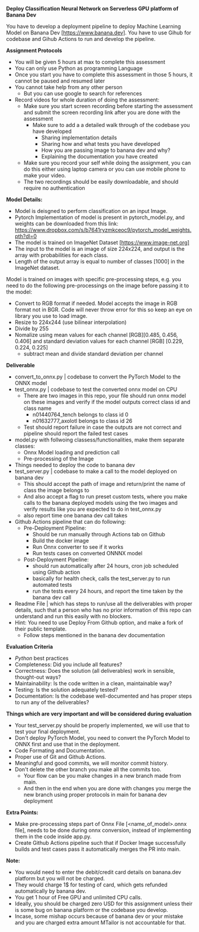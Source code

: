 **Deploy Classification Neural Network on Serverless GPU platform of Banana Dev**


You have to develop a deployment pipeline to deploy Machine Learning Model on Banana Dev [https://www.banana.dev].
You have to use Gihub for codebase and Gihub Actions to run and develop the pipeline.

**Assignment Protocols**
- You will be given 5 hours at max to complete this assessment
- You can only use Python as programming Language
- Once you start you have to complete this assessment in those 5 hours, it cannot be paused and resumed later
- You cannot take help from any other person
    - But you can use google to search for references
- Record videos for whole duration of doing the assessment:
    - Make sure you start screen recording before starting the assessment and submit the screen recording link after you are done with the assessment
        - Make sure to add a a detailed walk through of the codebase you have developed
            - Sharing implementation details
            - Sharing how and what tests you have developed
            - How you are passing image to banana dev and why?
            - Explaining the documentation you have created
    - Make sure you record your self while doing the assignment, you can do this either using laptop camera or you can use mobile phone to make your video.
    - The two recordings should be easily downloadable, and should require no authentication

**Model Details:**
- Model is deisgned to perform classification on an input Image.
- Pytorch Implementation of model is present in pytorch_model.py, and weights can be downloaded from this link: https://www.dropbox.com/s/b7641ryzmkceoc9/pytorch_model_weights.pth?dl=0
- The model is trained on ImageNet Dataset [https://www.image-net.org]
- The input to the model is an image of size 224x224, and output is the array with probabilities for each class.
- Length of the output array is equal to number of classes [1000] in the ImageNet dataset.

Model is trained on images with specific pre-processing steps, e.g. you need to do the following pre-processings on the image before passing it to the model:
- Convert to RGB format if needed. Model accepts the image in RGB format not in BGR. Code will never throw error for this so keep an eye on library you use to load image.
- Resize to 224x244 (use bilinear interpolation)
- Divide by 255
- Nomalize using mean values for each channel [RGB][0.485, 0.456, 0.406] and standard deviation values for each channel [RGB] [0.229, 0.224, 0.225]
    - subtract mean and divide standard deviation per channel

**Deliverable**
- convert_to_onnx.py | codebase to convert the PyTorch Model to the ONNX model
- test_onnx.py | codebase to test the converted onnx model on CPU
    - There are two images in this repo, your file should run onnx model on these images and verify if the model outputs correct class id and class name
        - n01440764_tench belongs to class id 0
        - n01632777_axolotl belongs to class id 26
    - Test should report failure in case the outputs are not correct and pipeline should report the failed test cases    
- model.py with follwoing classess/functionalities, make them separate classes:
    - Onnx Model loading and prediction call
    - Pre-processing of the Image
- Things needed to deploy the code to banana dev
- test_server.py | codebase to make a call to the model deployed on banana dev
    - This should accept the path of image and return/print the name of class the image belongs to
    - And also accept a flag to run preset custom tests, where you make calls to the banana deployed models using the two images and verify results like you are expected to do in test_onnx.py
    - also report time one banana dev call takes
- Github Actions pipeline that can do following:
    - Pre-Deployment Pipeline:
        - Should be run manually through Actions tab on Github
        - Build the docker image
        - Run Onnx converter to see if it works
        - Run tests cases on converted ONNNX model
    - Post-Deployment Pipeline:
        - should run automatically after 24 hours, cron job scheduled using Github action
        - basically for health check, calls the test_server.py to run automated tests
        - run the tests every 24 hours, and report the time taken by the banana dev call
- Readme File | which has steps to run/use all the deliverables with proper details, such that a person who has no prior information of this repo can understand and run this easily with no blockers.
- Hint: You need to use Deploy From Github option, and make a fork of their public template.
    - Follow steps mentioned in the banana dev documentation

**Evaluation Criteria**
 - *Python* best practices
 - Completeness: Did you include all features?
 - Correctness: Does the solution (all deliverables) work in sensible, thought-out ways?
 - Maintainability: Is the code written in a clean, maintainable way?
 - Testing: Is the solution adequately tested?
 - Documentation: Is the codebase well-documented and has proper steps to run any of the deliverables?

 
**Things which are very important and will be considered during evaluation**
- Your test_server.py should be properly implemented, we will use that to test your final deployment.
- Don't deploy PyTorch Model, you need to convert the PyTorch Model to ONNX first and use that in the deployment.
- Code Formating and Documentation.
- Proper use of Git and Github Actions.
- Meaningful and good commits, we will monitor commit history.
- Don't delete the other branch you make all the commits too.
    - Your flow can be you make changes in a new branch made from main.
    - And then in the end when you are done with changes you merge the new branch using proper protocols in main for banana dev deployment

**Extra Points:**
- Make pre-processing steps part of Onnx File [<name_of_model>.onnx file], needs to be done during onnx conversion, instead of implementing them in the code inside app.py.
- Create Github Actions pipeline such that if Docker Image successfully builds and test cases pass it automatically merges the PR into main.

**Note:**
- You would need to enter the debit/credit card details on banana.dev platform but you will not be charged.
- They would charge 1$ for testing of card, which gets refunded automatically by banana dev.
- You get 1 hour of Free GPU and unlimited CPU calls.
- Ideally, you should be charged zero USD for this assignment unless their is some bug on banana platform or the codebase you develop.
- Incase, some mishap occurs because of banana dev or your mistake and you are charged extra amount MTailor is not accountable for that.